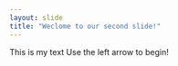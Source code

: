 ```yaml
---
layout: slide
title: "Weclome to our second slide!"
---
```

This is my text
Use the left arrow to begin!
